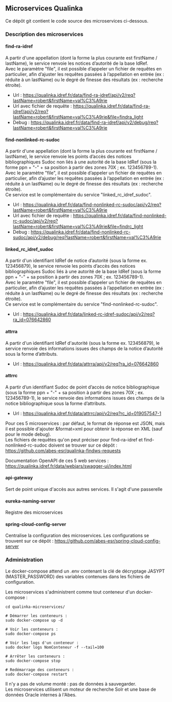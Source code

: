 ## Microservices Qualinka

Ce dépôt git contient le code source des microservices ci-dessous.

### Description des microservices

#### find-ra-idref 
A partir d'une appellation (dont la forme la plus courante est firstName / lastName), le service renvoie les notices d’autorité de la base IdRef.  
Avec le paramètre "file", il est possible d’appeler un fichier de requêtes en particulier, afin d’ajuster les requêtes passées à l’appellation en entrée (ex : réduite à un lastName) ou le degré de finesse des résultats (ex : recherche étroite).
  - Url : https://qualinka.idref.fr/data/find-ra-idref/api/v2/req?lastName=robert&firstName=val%C3%A9rie
  - Url avec fichier de requête : https://qualinka.idref.fr/data/find-ra-idref/api/v2/req?lastName=robert&firstName=val%C3%A9rie&file=findra_light
  - Debug : https://qualinka.idref.fr/data/find-ra-idref/api/v2/debug/req?lastName=robert&firstName=val%C3%A9rie

#### find-nonlinked-rc-sudoc 
A partir d'une appellation (dont la forme la plus courante est firstName / lastName), le service renvoie les points d’accès des notices bibliographiques Sudoc non liés à une autorité de la base IdRef (sous la forme ppn + "-" + sa position à partir des zones 70X ; ex. 123456789-1).  
Avec le paramètre "file", il est possible d’appeler un fichier de requêtes en particulier, afin d’ajuster les requêtes passées à l’appellation en entrée (ex : réduite à un lastName) ou le degré de finesse des résultats (ex : recherche étroite).  
Ce service est le complémentaire du service "linked_rc_idref_sudoc".
 - Url : https://qualinka.idref.fr/data/find-nonlinked-rc-sudoc/api/v2/req?lastName=robert&firstName=val%C3%A9rie
 - Url avec fichier de requête : https://qualinka.idref.fr/data/find-nonlinked-rc-sudoc/api/v2/req?lastName=robert&firstName=val%C3%A9rie&file=findrc_light
 - Debug : https://qualinka.idref.fr/data/find-nonlinked-rc-sudoc/api/v2/debug/req?lastName=robert&firstName=val%C3%A9rie

#### linked_rc_idref_sudoc 
A partir d'un identifiant IdRef de notice d’autorité (sous la forme ex. 123456879), le service renvoie les points d’accès des notices bibliographiques Sudoc liés à une autorité de la base IdRef (sous la forme ppn + "-" + sa position à partir des zones 70X ; ex. 123456789-1).  
Avec le paramètre "file", il est possible d’appeler un fichier de requêtes en particulier, afin d’ajuster les requêtes passées à l’appellation en entrée (ex : réduite à un lastName) ou le degré de finesse des résultats (ex : recherche étroite).  
Ce service est le complémentaire du service "find-nonlinked-rc-sudoc".
 - Url : https://qualinka.idref.fr/data/linked-rc-idref-sudoc/api/v2/req?ra_id=076642860

#### attrra
A partir d'un identifiant IdRef d'autorité (sous la forme ex. 123456879), le service renvoie des informations issues des champs de la notice d’autorité sous la forme d’attributs.
 - Url : https://qualinka.idref.fr/data/attrra/api/v2/req?ra_id=076642860 

#### attrrc 
A partir d’un identifiant Sudoc de point d’accès de notice bibliographique (sous la forme ppn + "-" + sa position à partir des zones 70X ; ex. 123456789-1), le service renvoie des informations issues des champs de la notice bibliographique sous la forme d’attributs.
 - Url : https://qualinka.idref.fr/data/attrrc/api/v2/req?rc_id=019057547-1

Pour ces 5 microservices : par défaut, le format de réponse est JSON, mais il est possible d'ajouter &format=xml pour obtenir la réponse en XML (sauf pour le mode debug).  
Les fichiers de requêtes qu'on peut préciser pour find-ra-idref et find-nonlinked-rc-sudoc doivent se trouver sur ce dépôt : https://github.com/abes-esr/qualinka-findws-requests

Documentation OpenAPI de ces 5 web services : https://qualinka.idref.fr/data/webjars/swagger-ui/index.html

#### api-gateway 
Sert de point unique d'accès aux autres services. Il s'agit d'une passerelle

#### eureka-naming-server 
Registre des microservices

#### spring-cloud-config-server 
Centralise la configuration des microservices. Les configurations se trouvent sur ce dépôt : https://github.com/abes-esr/spring-cloud-config-server

### Administration

Le docker-compose attend un .env contenant la clé de décryptage JASYPT (MASTER_PASSWORD) des variables contenues dans les fichiers de configuration.  

Les microservices s'administrent comme tout conteneur d'un docker-compose :  

```
cd qualinka-microservices/

# Démarrer les conteneurs : 
sudo docker-compose up -d

# Voir les conteneurs :
sudo docker-compose ps

# Voir les logs d'un conteneur : 
sudo docker logs NomConteneur -f --tail=100

# Arrêter les conteneurs : 
sudo docker-compose stop

# Redémarrage des conteneurs : 
sudo docker-compose restart
```

Il n'y a pas de volume monté : pas de données à sauvegarder.  
Les microservices utilisent un moteur de recherche Solr et une base de données Oracle internes à l'Abes.

